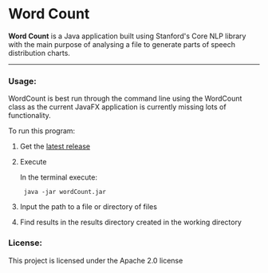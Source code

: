 Word Count
==========

**Word Count** is a Java application built using Stanford's Core NLP library with the main purpose 
of analysing a file to generate parts of speech distribution charts.

---

### Usage:
WordCount is best run through the command line using the WordCount class as the current JavaFX 
application is currently missing lots of functionality.

To run this program:
    
1. Get the [latest release](https://github.com/khazelrigg/wordCount/releases)

2. Execute

     In the terminal execute:
    
        java -jar wordCount.jar
   

3. Input the path to a file or directory of files
4. Find results in the results directory created in the working directory  


### License:
This project is licensed under the Apache 2.0 license